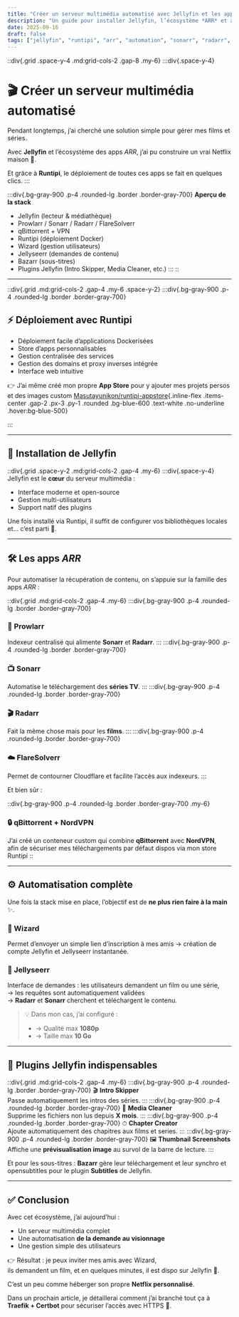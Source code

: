 ```yaml
---
title: "Créer un serveur multimédia automatisé avec Jellyfin et les apps *ARR*"
description: "Un guide pour installer Jellyfin, l’écosystème *ARR* et automatiser la gestion de votre médiathèque."
date: 2025-09-16
draft: false
tags: ["jellyfin", "runtipi", "arr", "automation", "sonarr", "radarr", "prowlarr", "qbittorrent"]
---
```





::div{.grid .space-y-4 .md:grid-cols-2 .gap-8 .my-6}
:::div{.space-y-4}
# 🎬 Créer un serveur multimédia automatisé

Pendant longtemps, j’ai cherché une solution simple pour gérer mes films et séries.

Avec **Jellyfin** et l’écosystème des apps *ARR*, j’ai pu construire un vrai Netflix maison 🚀.

Et grâce à **Runtipi**, le déploiement de toutes ces apps se fait en quelques clics.
:::


:::div{.bg-gray-900 .p-4 .rounded-lg .border .border-gray-700}
**Aperçu de la stack**
- Jellyfin (lecteur & médiathèque)
- Prowlarr / Sonarr / Radarr / FlareSolverr
- qBittorrent + VPN
- Runtipi (déploiement Docker)
- Wizard (gestion utilisateurs)
- Jellyseerr (demandes de contenu)
- Bazarr (sous-titres)
- Plugins Jellyfin (Intro Skipper, Media Cleaner, etc.)
::: 
::

---

::div{.grid .md:grid-cols-2 .gap-4 .my-6 .space-y-2}
:::div{.bg-gray-900 .p-4 .rounded-lg .border .border-gray-700}
## ⚡ Déploiement avec Runtipi
- Déploiement facile d’applications Dockerisées
- Store d’apps personnalisables
- Gestion centralisée des services
- Gestion des domains et proxy inverses intégrée
- Interface web intuitive

👉 J’ai même créé mon propre **App Store** pour y ajouter mes projets persos et des images custom [Masutayunikon/runtipi-appstore](https://github.com/Masutayunikon/runtipi-appstore){.inline-flex .items-center .gap-2 .px-3 .py-1 .rounded .bg-blue-600 .text-white .no-underline .hover:bg-blue-500}

:::

---

## 🎥 Installation de Jellyfin

::div{.grid .space-y-2 .md:grid-cols-2 .gap-4 .my-6}
:::div{.space-y-4}
Jellyfin est le **cœur** du serveur multimédia :

- Interface moderne et open-source
- Gestion multi-utilisateurs
- Support natif des plugins

Une fois installé via Runtipi, il suffit de configurer vos bibliothèques locales et… c’est parti 🍿.

---

## 🛠️ Les apps *ARR*


Pour automatiser la récupération de contenu, on s’appuie sur la famille des apps *ARR* :

::div{.grid .md:grid-cols-2 .gap-4 .my-6}
:::div{.bg-gray-900 .p-4 .rounded-lg .border .border-gray-700}
### 📡 Prowlarr
Indexeur centralisé qui alimente **Sonarr** et **Radarr**.
:::
:::div{.bg-gray-900 .p-4 .rounded-lg .border .border-gray-700}
### 📺 Sonarr
Automatise le téléchargement des **séries TV**.
:::
:::div{.bg-gray-900 .p-4 .rounded-lg .border .border-gray-700}
### 🎬 Radarr
Fait la même chose mais pour les **films**.
:::
:::div{.bg-gray-900 .p-4 .rounded-lg .border .border-gray-700}
### ☁️ FlareSolverr
Permet de contourner Cloudflare et facilite l’accès aux indexeurs.
:::


Et bien sûr :

::div{.bg-gray-900 .p-4 .rounded-lg .border .border-gray-700 .my-6}
### 🔒 qBittorrent + NordVPN
J’ai créé un conteneur custom qui combine **qBittorrent** avec **NordVPN**,  
afin de sécuriser mes téléchargements par défaut dispos via mon store Runtipi
::

---

## ⚙️ Automatisation complète

Une fois la stack mise en place, l’objectif est de **ne plus rien faire à la main** ✨.

### 🧙 Wizard
Permet d’envoyer un simple lien d’inscription à mes amis → création de compte Jellyfin et Jellyseerr instantanée.

### 🪼 Jellyseerr
Interface de demandes : les utilisateurs demandent un film ou une série,  
→ les requêtes sont automatiquement validées  
→ **Radarr** et **Sonarr** cherchent et téléchargent le contenu.

> 💡 Dans mon cas, j’ai configuré :
> -  -> Qualité max **1080p**
> -  -> Taille max **10 Go**

---

## 🧩 Plugins Jellyfin indispensables

::div{.grid .md:grid-cols-2 .gap-4 .my-6}
:::div{.bg-gray-900 .p-4 .rounded-lg .border .border-gray-700}
🎬 **Intro Skipper**  
Passe automatiquement les intros des séries.
:::
:::div{.bg-gray-900 .p-4 .rounded-lg .border .border-gray-700}
🧹 **Media Cleaner**  
Supprime les fichiers non lus depuis **X mois**.
:::
:::div{.bg-gray-900 .p-4 .rounded-lg .border .border-gray-700}
⏱ **Chapter Creator**  
Ajoute automatiquement des chapitres aux films et series.
:::
:::div{.bg-gray-900 .p-4 .rounded-lg .border .border-gray-700}
🖼 **Thumbnail Screenshots**  
Affiche une **prévisualisation image** au survol de la barre de lecture.
:::


Et pour les sous-titres : **Bazarr** gère leur téléchargement et leur synchro et opensubtitles pour le plugin **Subtitles** de Jellyfin.

---

## ✅ Conclusion

Avec cet écosystème, j’ai aujourd’hui :
- Un serveur multimédia complet
- Une automatisation **de la demande au visionnage**
- Une gestion simple des utilisateurs

👉 Résultat : je peux inviter mes amis avec Wizard,  
ils demandent un film, et en quelques minutes, il est dispo sur Jellyfin 🎉.

C’est un peu comme héberger son propre **Netflix personnalisé**.

Dans un prochain article, je détaillerai comment j’ai branché tout ça à **Traefik + Certbot** pour sécuriser l’accès avec HTTPS 🔐.
